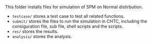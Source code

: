 This folder installs files for simulation of SPM on Normal distirbution.

 - `testcase/` stores a test case to test all related functions.
 - `submit/` stores the files to run the simulation in CHTC, including the consiguration file, sub file, shell scripts and the scripts.
 - `res/` stores the results.
 - `analysis/` stores the analysis.